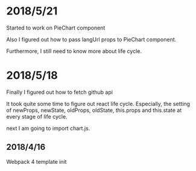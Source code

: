 # 2018/5/21

Started to work on PieChart component

Also I figured out how to pass langUrl props to PieChart component.

Furthermore, I still need to know more about life cycle.



# 2018/5/18

Finally I figured out how to fetch github api

It took quite some time to figure out react life cycle. Especially, the setting of newProps, newState, oldProps, oldState, this.props and this.state at every stage of life cycle.

next I am going to import chart.js.



## 2018/4/16

Webpack 4 template init
